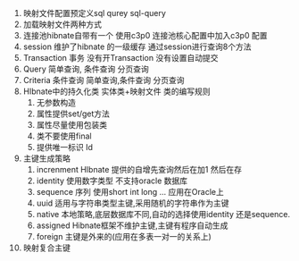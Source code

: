 1. 映射文件配置预定义sql  qurey   sql-query
2. 加载映射文件两种方式
3. 连接池hibnate自带有一个  使用c3p0 连接池核心配置中加入c3p0 配置
4. session   维护了hibnate 的一级缓存   通过session进行查询8个方法
5. Transaction  事务   没有开Transaction  没有设置自动提交
6. Query 简单查询, 条件查询  分页查询
7. Criteria 条件查询 简单查询,条件查询 分页查询
8. HIbnate中的持久化类   实体类+映射文件  类的编写规则
   1. 无参数构造
   2. 属性提供set/get方法
   3. 属性尽量使用包装类
   4. 类不要使用final
   5. 提供唯一标识 Id
9. 主键生成策略
   1. increnment  HIbnate 提供的自增先查询然后在加1 然后在存
   2. identity 使用数字类型  不支持oracle 数据库
   3. sequence  序列   使用short  int long ...  应用在Oracle上
   4. uuid 适用与字符串类型主键,采用随机的字符串作为主键
   5. native 本地策略,底层数据库不同,自动的选择使用identity 还是sequence.
   6. assigned Hibnate框架不维护主键,主键有程序自动生成 
   7. foreign 主键是外来的(应用在多表一对一的关系上)
10. 映射复合主键

